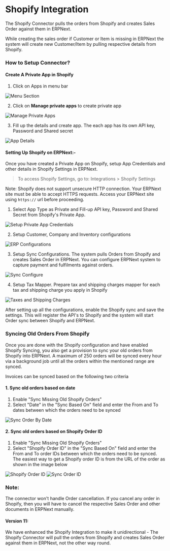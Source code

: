 <!-- add-breadcrumbs -->
# Shopify Integration

The Shopify Connector pulls the orders from Shopify and creates Sales Order against them in ERPNext.

While creating the sales order if Customer or Item is missing in ERPNext the system will create new Customer/Item by pulling respective details from Shopify.

### How to Setup Connector?

#### Create A  Private App in Shopify

1. Click on Apps in menu bar
<img class="screenshot" alt="Menu Section" src="{{docs_base_url}}/v12/assets/img/erpnext_integrations/app_menu.png">

2. Click on **Manage private apps** to create private app
<img class="screenshot" alt="Manage Private Apps" src="{{docs_base_url}}/v12/assets/img/erpnext_integrations/manage_private_apps.png">

3. Fill up the details and create app. The each app has its own API key, Password and Shared secret
<img class="screenshot" alt="App Details" src="{{docs_base_url}}/v12/assets/img/erpnext_integrations/app_details.png">


#### Setting Up Shopify  on ERPNext:-
Once you have created a Private App on Shopify, setup App Credentials and other details in Shopify Settings in ERPNext.

> To access Shopify Settings, go to:
Integrations > Shopify Settings

Note: Shopify does not support unsecure HTTP connection. Your ERPNext site must be able to accept HTTPS requests. Access your ERPNext site using `https://` url before proceeding.

1. Select App Type as Private and Fill-up API key, Password and Shared Secret from Shopify's Private App.
<img class="screenshot" alt="Setup Private App Credentials" src="{{docs_base_url}}/v12/assets/img/erpnext_integrations/app_details.png">

2. Setup Customer, Company and Inventory configurations
<img class="screenshot" alt="ERP Configurations" src="{{docs_base_url}}/v12/assets/img/erpnext_integrations/erp_configurations.png">

3. Setup Sync Configurations.
    The system pulls Orders from Shopify and creates Sales Order in ERPNext. You can configure ERPNext system to capture payment and fulfilments against orders.
<img class="screenshot" alt="Sync Configure" src="{{docs_base_url}}/v12/assets/img/erpnext_integrations/sync_config.png">

4. Setup Tax Mapper.
    Prepare tax and shipping charges mapper for each tax and shipping charge you apply in Shopify
<img class="screenshot" alt="Taxes and Shipping Charges" src="{{docs_base_url}}/v12/assets/img/erpnext_integrations/tax_config.png">


After setting up all the configurations, enable the Shopify sync and save the settings. This will register the API's to Shopify and the system will start Order sync between Shopify and ERPNext.


### Syncing Old Orders From Shopify

Once you are done with the Shopify configuration and have enabled Shopify Syncing, you also get a provision to sync your old orders from Shopify into ERPNext. A maximum of 250 orders will be synced every hour via a background job until all the orders within the mentioned range are synced.

Invoices can be synced based on the following two criteria

#### 1. Sync old orders based on date

1. Enable "Sync Missing Old Shopify Orders"
1. Select "Date" in the "Sync Based On" field and enter the From and To dates between which the orders need to be synced

<img class="screenshot" alt="Sync Order By Date" src="{{docs_base_url}}/v12/assets/img/erpnext_integrations/shopify-order-sync-date.png">


#### 2. Sync old orders based on Shopify Order ID

1. Enable "Sync Missing Old Shopify Orders"
1. Select "Shopify Order ID" in the "Sync Based On" field and enter the From and To order IDs between which the orders need to be synced. The easiest way to get a Shopify order ID is from the URL of the order as shown in the image below

<img class="screenshot" alt="Shopify Order ID" src="{{docs_base_url}}/v12/assets/img/erpnext_integrations/shopify-order-id.png">

<img class="screenshot" alt="Sync Order ID" src="{{docs_base_url}}/v12/assets/img/erpnext_integrations/shopify-order-sync-id.png">

### Note:
The connector won't handle Order cancellation. If you cancel any order in Shopify, then you will have to cancel the respective Sales Order and other documents in ERPNext manually.

#### Version 11:
We have enhanced the Shopify Integration to make it unidirectional - The Shopify Connector will pull the orders from Shopify and creates Sales Order against them in ERPNext, not the other way round.
